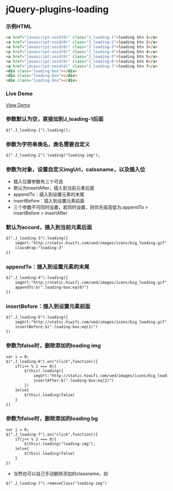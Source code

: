 jQuery-plugins-loading
==============
### 示例HTML
```html
<a href="javascript:void(0)" class="J_loading-1">loading btn 1</a>
<a href="javascript:void(0)" class="J_loading-2">loading btn 2</a>
<a href="javascript:void(0)" class="J_loading-3">loading btn 3</a>
<a href="javascript:void(0)" class="J_loading-4">loading btn 4</a>
<a href="javascript:void(0)" class="J_loading-5">loading btn 5</a>
<a href="javascript:void(0)" class="J_loading-6">loading btn 6</a>
<a href="javascript:void(0)" class="J_loading-7">loading btn 7</a>
<div class="loading-box"></div>
<div class="loading-box"></div>
<div class="loading-box"></div>
```
### Live Demo
[View Demo](http://17leba.github.io/demo/jQuery-loading/)
### 参数默认为空，直接加到J_loading-1后面
```html
$(".J_loading-1").loading();
```
### 参数为字符串类名，类名需要自定义
```html
$(".J_loading-2").loading("loading-img");
```
### 参数为对象，设置自定义imgUrl，calssname，以及插入位
- 插入位置参数有三个可选
- 默认为insertAfter，插入到当前元素后面
- appendTo：插入到设置元素的末尾
- insertBefore：插入到设置元素前面<br>
- 三个参数不可同时设置，若同时设置，则优先级高低为:appendTo > insertBefore > insertAfter
### 默认为accord，插入到当前元素后面
```html
$(".J_loading-3").loading({
	imgUrl:"http://static.hiwifi.com/ued/images/icons/big_loading.gif",
	classWrap:"loading-3"
})
```
### appendTo：插入到设置元素的末尾
```html
$(".J_loading-4").loading({
	imgUrl:"http://static.hiwifi.com/ued/images/icons/big_loading.gif",
	appendTo:$(".loading-box:eq(0)")
})
```
### insertBefore：插入到设置元素前面
```html
$(".J_loading-5").loading({
	imgUrl:"http://static.hiwifi.com/ued/images/icons/big_loading.gif",
	insertBefore:$(".loading-box:eq(1)")
})
```
### 参数为false时，删除添加的loading img
```html
var i = 0;
$(".J_loading-6").on("click",function(){
	if(i++ % 2 === 0){
		$(this).loading({
			imgUrl:"http://static.hiwifi.com/ued/images/icons/big_loading.gif",
			insertAfter:$(".loading-box:eq(2)")
		})
	}else{
		$(this).loading(false)
	}
})
```
### 参数为false时，删除添加的loading bg
```html
var j = 0;
$(".J_loading-7").on("click",function(){
	if(j++ % 2 === 0){
		$(this).loading("loading-img");
	}else{
		$(this).loading(false)
	}
})
```
- 当然也可以自己手动删除添加的classname，如
```html
$(".J_loading-7").removeClass("loading-img")
```

